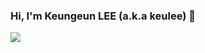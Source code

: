 ### Hi, I'm Keungeun LEE (a.k.a keulee) 👋

<!--
**keulee/keulee** is a ✨ _special_ ✨ repository because its `README.md` (this file) appears on your GitHub profile.

Here are some ideas to get you started:

- 🔭 I’m currently working on ...
- 🌱 I’m currently learning ...
- 👯 I’m looking to collaborate on ...
- 🤔 I’m looking for help with ...
- 💬 Ask me about ...
- 📫 How to reach me: ...
- 😄 Pronouns: ...
- ⚡ Fun fact: ...
-->
<a href="https://profile.intra.42.fr/users/keulee" target="_blank"><img src="https://img.shields.io/badge/42Paris-000000?style=plat-square&logo=42&logoColor=white"/></a>
